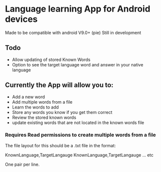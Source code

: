 # Language learning App for Android devices
Made to be compatible with android V9.0+ (pie)
Still in development

## Todo
- Allow updating of stored Known Words
- Option to see the target language word and answer in your native language

## Currently the App will allow you to:
- Add a new word
- Add multiple words from a file
- Learn the words to add
- Store any words you know if you get them correct
- Review the stored known words
- update existing words that are not located in the known words file

### Requires Read permissions to create multiple words from a file
The file layout for this should be a .txt file in the format:

KnownLanguage,TargetLangauge
KnownLanguage,TargetLangauge
... etc

One pair per line.
